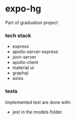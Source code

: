 # expo-hg
Part of graduation project

### tech stack
* express
* apollo-server-express
* json-server
* apollo-client
* material ui
* graphql
* axios

### tests
Implemented test are done with:
* jest in the models folder.
